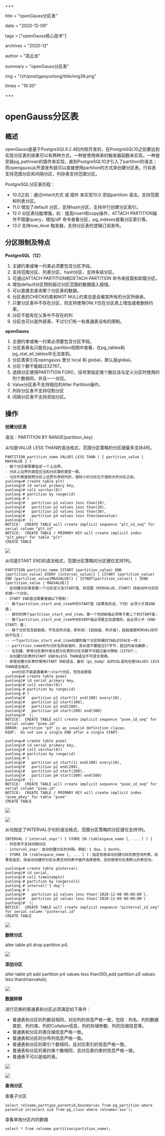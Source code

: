 +++

title = "openGauss分区表" 

date = "2020-12-09" 

tags = ["openGauss核心技术"] 

archives = "2020-12" 

author = "高云龙" 

summary = "openGauss分区表"

img = "/zh/post/gaoyunlong/title/img38.png" 

times = "16:30"

+++

# openGauss分区表<a name="ZH-CN_TOPIC_0000001071348602"></a>

## 概述<a name="section62442111132"></a>

openGauss是基于PostgreSQL9.2.4的内核开发的，在PostgreSQL10之前要达到实现分区表的效果可以有两种方式，一种是使用继承的触发器函数来实现，一种是安装pg\_pathman的插件来实现，直到PostgreSQL10才引入了partition的语法；而opengauss从开源发布就可以直接使用partition的方式来创建分区表，行存表支持范围分区和间隔分区，列存表支持范围分区。

PostgreSQL分区表历程：

-   10.0之前：通过inherit方式 或 插件 来实现10.0 添加partition 语法，支持范围和列表分区。
-   11.0 增加了default 分区，支持hash分区，支持并行创建分区索引。
-   12.0 分区表功能增强，如：提高insert和copy操作，ATTACH PARTITION操作不阻塞query，增加/dP 命令查看分区，pg\_indexes查看分区索引等。
-   13.0 支持row\_level 触发器，支持分区表的逻辑订阅发布。

## 分区限制及特点<a name="section1269814253153"></a>

**PostgreSQL（12）**

1.  主键约束或唯一约束必须要包含分区字段。
2.  支持范围分区、列表分区、hash分区，支持多级分区。
3.  可通过ATTACH PARTITION和DETACH PARTITION 命令来挂载和卸载分区。
4.  增加default分区预防超过分区范围的数据插入报错。
5.  可以直接去查询某个分区表的数据。
6.  分区表的CHECK约束和NOT NULL约束总是会被其所有的分区所继承。
7.  只要分区表中不存在分区，则支持使用ONLY仅在分区表上增加或者删除约束。
8.  分区不能有在父表中不存在的列
9.  分区也可以是外部表，不过它们有一些普通表没有的限制。

**openGauss**

1.  主键约束或唯一约束必须要包含分区字段。
2.  分区表表名只能在pg\_partition视图中查看，在pg\_tables和pg\_stat\_all\_tables中无法查到。
3.  分区表索引在opengauss 里分 local 和 global，默认是global。
4.  分区个数不能超过32767。
5.  选择分区使用PARTITION FOR\(\)，括号里指定值个数应该与定义分区时使用的列个数相同，并且一一对应。
6.  Value分区表不支持相应的Alter Partition操作。
7.  列存分区表不支持切割分区
8.  间隔分区表不支持添加分区。

## 操作<a name="section34912691911"></a>

**创建分区表**

语法：PARTITION BY RANGE\(partition\_key\)

从句是VALUE LESS THAN的语法格式，范围分区策略的分区键最多支持4列。

```
PARTITION partition_name VALUES LESS THAN ( { partition_value | MAXVALUE } )
· 每个分区都需要指定一个上边界。
· 分区上边界的类型应当和分区键的类型一致。
· 分区列表是按照分区上边界升序排列的，值较小的分区位于值较大的分区之前。
yunlong=# create table plt(
yunlong(# id serial primary key,
yunlong(# col1 varchar(8))
yunlong-# partition by range(id)
yunlong-# (
yunlong(#   partition p1 values less than(10),
yunlong(#   partition p2 values less than(20),
yunlong(#   partition p3 values less than(30),
yunlong(#   partition p4 values less than(maxvalue)
yunlong(#  );
NOTICE:  CREATE TABLE will create implicit sequence "plt_id_seq" for serial column "plt.id"
NOTICE:  CREATE TABLE / PRIMARY KEY will create implicit index "plt_pkey" for table "plt"
CREATE TABLE
```

![](../figures/image_editor_5a583e27-f051-4523-977d-e5d12bdb33c4.png)

从句是START END的语法格式，范围分区策略的分区键仅支持1列。

```
PARTITION partition_name {START (partition_value) END (partition_value) EVERY (interval_value)} | {START (partition_value) END (partition_value|MAXVALUE)} | {START(partition_value)} | {END (partition_value | MAXVALUE)}
· 在创建分区表若第一个分区定义含START值，则范围（MINVALUE，START）将自动作为实际的第一个分区。
· START END语法需要遵循以下限制：
·· 每个partition_start_end_item中的START值（如果有的话，下同）必须小于其END值；
·· 相邻的两个partition_start_end_item，第一个的END值必须等于第二个的START值；
·· 每个partition_start_end_item中的EVERY值必须是正向递增的，且必须小于（END-START）值；
·· 每个分区包含起始值，不包含终点值，即形如：[起始值，终点值)，起始值是MINVALUE时则不包含；
·· 一个partition_start_end_item创建的每个分区所属的TABLESPACE一样；
·· partition_name作为分区名称前缀时，其长度不要超过57字节，超过时自动截断；
·· 在创建、修改分区表时请注意分区表的分区总数不可超过最大限制（32767）；
· 在创建分区表时START END与LESS THAN语法不可混合使用。
· 即使创建分区表时使用START END语法，备份（gs_dump）出的SQL语句也是VALUES LESS THAN语法格式。
 . end分区不能紧接着单一start分区，否则会报错
yunlong=# create table psee(
yunlong(# id serial primary key,
yunlong(# col1 varchar(8))
yunlong-# partition by range(id)
yunlong-# (
yunlong(#   partition p1 start(1) end(100) every(10),
yunlong(#   partition p2 start(100),
yunlong(#   partition p3 end(200),
yunlong(#   partition p4 start(200) end(300)
yunlong(#  );
NOTICE:  CREATE TABLE will create implicit sequence "psee_id_seq" for serial column "psee.id"
ERROR:  partition "p3" is an invalid definition clause.
HINT:  Do not use a single END after a single START.

yunlong=# create table psee(
yunlong(# id serial primary key,
yunlong(# col1 varchar(8))
yunlong-# partition by range(id)
yunlong-# (
yunlong(#   partition p1 start(1) end(100) every(10),
yunlong(#   partition p2 end(200),
yunlong(#   partition p3 start(200),
yunlong(#   partition p4 start(300) end(500)
yunlong(#  );
NOTICE:  CREATE TABLE will create implicit sequence "psee_id_seq" for serial column "psee.id"
NOTICE:  CREATE TABLE / PRIMARY KEY will create implicit index "psee_pkey" for table "psee"
CREATE TABLE
```

![](../figures/1-1.png)

![](../figures/2-2.png)

从句指定了INTERVAL子句的语法格式，范围分区策略的分区键仅支持1列。

```
INTERVAL ('interval_expr') [ STORE IN (tablespace_name [, ... ] ) ]
· 列存表不支持间隔分区
· interval_expr：自动创建分区的间隔，例如：1 day、1 month。
· STORE IN (tablespace_name [, ... ] )：指定存放自动创建分区的表空间列表，如果有指定，则自动创建的分区从表空间列表中循环选择使用，否则使用分区表默认的表空间。

yunlong=# create table pinterval(
yunlong(# id serial,
yunlong(# col1 timestamptz)
yunlong-# partition by range(col1)
yunlong-# interval('1 day')
yunlong-# (
yunlong(#   partition p1 values less than('2020-12-08 00:00:00'),
yunlong(#   partition p2 values less than('2020-12-09 00:00:00')
yunlong(#  );
NOTICE:  CREATE TABLE will create implicit sequence "pinterval_id_seq" for serial column "pinterval.id"
CREATE TABLE
```

![](../figures/3-3.png)

**删除分区**

alter table plt drop partition p4;

![](../figures/4-4.png)

**添加分区**

alter table plt add partition p4 values less than\(50\),add partition p5 values less than\(maxvalue\);

![](../figures/5-5.png)

**数据转移**

进行交换的普通表和分区必须满足如下条件：

-   普通表和分区的列数目相同，对应列的信息严格一致，包括：列名、列的数据类型、列约束、列的Collation信息、列的存储参数、列的压缩信息等。
-   普通表和分区的表压缩信息严格一致。
-   普通表和分区的分布列信息严格一致。
-   普通表和分区的索引个数相同，且对应索引的信息严格一致。
-   普通表和分区的表约束个数相同，且对应表约束的信息严格一致。
-   普通表不可以是临时表。

![](../figures/6.png)

![](../figures/7.png)

**查询分区**

查看子分区

```
select relname,parttype,parentid,boundaries from pg_partition where parentid in(select oid from pg_class where relname='xxx');
```

查看单独分区内的数据

```
select * from relname partition(partition_name);
```

